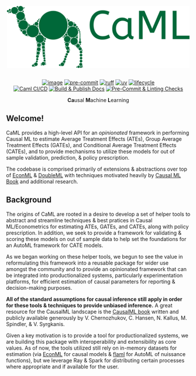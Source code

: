 <div align="center">

<img src="https://github.com/jakepenzak/caml/blob/main/docs/assets/main_logo.svg" align="center" alt="CaML Logo" height="auto" width=500px/>

<br>
<br>

[![image](https://img.shields.io/pypi/v/caml.svg)](https://pypi.python.org/pypi/caml)
[![pre-commit](https://img.shields.io/badge/pre--commit-enabled-brightgreen?logo=pre-commit&logoColor=white)](https://github.com/pre-commit/pre-commit)
[![ruff](https://img.shields.io/endpoint?url=https://raw.githubusercontent.com/astral-sh/ruff/main/assets/badge/v2.json)](https://github.com/astral-sh/ruff)
[![uv](https://img.shields.io/endpoint?url=https://raw.githubusercontent.com/astral-sh/uv/main/assets/badge/v0.json)](https://github.com/astral-sh/uv)
[![lifecycle](https://img.shields.io/badge/Lifecycle-Experimental-blue?style=flat)](https://img.shields.io/badge/Lifecycle-Experimental-blue?style=flat)
<br>
[![Caml CI/CD](https://github.com/jakepenzak/caml/actions/workflows/ci.yml/badge.svg?branch=main)](https://github.com/jakepenzak/caml/actions/workflows/ci.yml)
[![Build & Publish Docs](https://github.com/jakepenzak/caml/actions/workflows/docs.yml/badge.svg)](https://github.com/jakepenzak/caml/actions/workflows/docs.yml)
[![Pre-Commit & Linting Checks](https://github.com/jakepenzak/caml/actions/workflows/lint.yml/badge.svg?branch=main)](https://github.com/jakepenzak/caml/actions/workflows/lint.yml)

**Ca**usal **M**achine **L**earning

</div>

## Welcome!

CaML provides a high-level API for an _opinionated_ framework in performing Causal ML to estimate Average Treatment Effects (ATEs),
Group Average Treatment Effects (GATEs), and Conditional Average Treatment Effects (CATEs), and to provide mechanisms to utilize these
models for out of sample validation, prediction, & policy prescription.

The codebase is comprised primarily of extensions & abstractions over top of [EconML](https://github.com/py-why/EconML)
& [DoubleML](https://docs.doubleml.org/stable/api/generated/doubleml.datasets.make_confounded_irm_data.html#doubleml.datasets.make_confounded_irm_data)
with techniques motivated heavily by [Causal ML Book](https://causalml-book.org/) and additional research.

## Background

The origins of CaML are rooted in a desire to develop a set of helper tools to abstract and streamline techniques
& best pratices in Causal ML/Econometrics for estimating ATEs, GATEs, and CATEs, along with policy prescription. In
addition, we seek to provide a framework for validating & scoring these models on out of sample data to help
set the foundations for an AutoML framework for CATE models.

As we began working on these helper tools, we begun to see the value in reformulating this framework into a reusable
package for wider use amongst the community and to provide an opinionated framework that can be integrated into productionalized
systems, particularly experimentation platforms, for efficient estimation of causal parameters for reporting & decision-making
purposes.

**All of the standard assumptions for causal inference still apply in order for these tools & techniques to provide
unbiased inference.** A great resource for the CausalML landscape is the [CausalML book](https://www.causalml-book.org/) written and
publicly available generously by V. Chernozhukov, C. Hansen, N. Kallus, M. Spindler, & V. Syrgkanis.

Given a key motivation is to provide a tool for productionalized systems, we are building this package with interoperability
and extensibility as core values. As of now, the tools utilized still rely on in-memory datasets for estimation (via [EconML](https://github.com/py-why/EconML)
for causal models & [flaml](https://microsoft.github.io/FLAML/) for AutoML of nuissance functions), but we leverage Ray & Spark for distributing
certain processes where appropriate and if available for the user.
